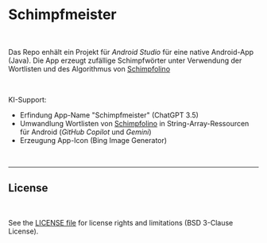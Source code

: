 # Schimpfmeister #

<br>

Das Repo enhält ein Projekt für *Android Studio* für eine native Android-App (Java).
Die App erzeugt zufällige Schimpfwörter unter Verwendung der Wortlisten und des Algorithmus von
[Schimpfolino](https://github.com/NikolaiRadke/Schimpfolino/)

<br>

KI-Support:
* Erfindung App-Name "Schimpfmeister" (ChatGPT 3.5)
* Umwandlung Wortlisten von [Schimpfolino](https://github.com/NikolaiRadke/Schimpfolino/) in String-Array-Ressourcen 
  für Android  (*GitHub Copilot* und *Gemini*)
* Erzeugung App-Icon (Bing Image Generator)  

<br>

----

## License ##

<br>

See the [LICENSE file](LICENSE.md) for license rights and limitations (BSD 3-Clause License).

<br>
